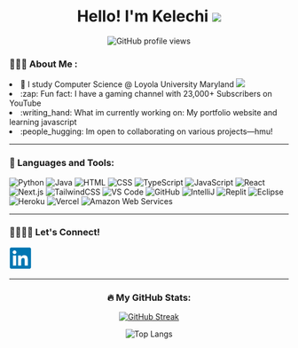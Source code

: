 <h1 align="center">
  Hello! I'm Kelechi
  <img src="https://media.giphy.com/media/hvRJCLFzcasrR4ia7z/giphy.gif" width="30px"/>
</h1>

<div align="center">
    <img src="https://komarev.com/ghpvc/?username=kelechi055&style=flat-square&color=blue" alt="GitHub profile views">
</div>

### 👨🏾‍💻 About Me :
<div>
  <li>
    🔭 I study Computer Science @ Loyola University Maryland <img src="https://media.giphy.com/media/WUlplcMpOCEmTGBtBW/giphy.gif" width="30"><br> 
  </li>
  <li>
    :zap: Fun fact: I have a gaming channel with 23,000+ Subscribers on YouTube
  </li>
  <li>
    :writing_hand: What im currently working on: My portfolio website and learning javascript
  <li>
    :people_hugging: Im open to collaborating on various projects—hmu!
  </li>
  
---

### 🧠 Languages and Tools:
<div>
            <img src="https://cdn.jsdelivr.net/gh/devicons/devicon@latest/icons/python/python-original.svg"
            width="40" title="Python" />
            <img src="https://cdn.jsdelivr.net/gh/devicons/devicon@latest/icons/java/java-original.svg" 
            width="40" title="Java"/>
            <img src="https://cdn.jsdelivr.net/gh/devicons/devicon@latest/icons/html5/html5-original.svg" 
            width="40" title="HTML"/>
            <img src="https://cdn.jsdelivr.net/gh/devicons/devicon@latest/icons/css3/css3-original.svg" 
            width="40" title="CSS"/> 
            <img src="https://cdn.jsdelivr.net/gh/devicons/devicon@latest/icons/typescript/typescript-original.svg"
            width="40" title="TypeScript"/>
            <img src="https://cdn.jsdelivr.net/gh/devicons/devicon@latest/icons/javascript/javascript-original.svg" 
            width="40" title="JavaScript"/>
            <img src="https://cdn.jsdelivr.net/gh/devicons/devicon@latest/icons/react/react-original.svg"
            width="40" title="React"/>
            <img src="https://cdn.jsdelivr.net/gh/devicons/devicon@latest/icons/nextjs/nextjs-original.svg"
            width="40" title="Next.js"/>  
            <img src="https://cdn.jsdelivr.net/gh/devicons/devicon@latest/icons/tailwindcss/tailwindcss-original.svg"
            width="40"title="TailwindCSS"/>
            <img src="https://cdn.jsdelivr.net/gh/devicons/devicon@latest/icons/vscode/vscode-original.svg" 
            width="40" title="VS Code"/>
            <img src="https://cdn.jsdelivr.net/gh/devicons/devicon@latest/icons/github/github-original.svg" 
            width="40" title="GitHub"/>
            <img src="https://cdn.jsdelivr.net/gh/devicons/devicon@latest/icons/intellij/intellij-original.svg" 
            width="40" title="IntelliJ"/>
            <img src="https://cdn.jsdelivr.net/gh/devicons/devicon@latest/icons/replit/replit-original.svg" 
            width="40" title="Replit"/>
            <img src="https://cdn.jsdelivr.net/gh/devicons/devicon@latest/icons/eclipse/eclipse-original.svg" 
            width="40" title="Eclipse"/> 
            <img src="https://cdn.jsdelivr.net/gh/devicons/devicon@latest/icons/heroku/heroku-original.svg" 
            width="40" title="Heroku"/>
            <img src="https://cdn.jsdelivr.net/gh/devicons/devicon@latest/icons/vercel/vercel-original.svg"
            width="40" title="Vercel"/> 
            <img src="https://cdn.jsdelivr.net/gh/devicons/devicon@latest/icons/amazonwebservices/amazonwebservices-original-wordmark.svg"
            width="40" title="Amazon Web Services">
            <br> 
</div>

---

### 🫱🏾‍🫲🏾 Let's Connect!
</div>
<a href="https://www.linkedin.com/in/kelechi-opurum/" target="_blank" title="LinkedIn">
  <img src="https://raw.githubusercontent.com/devicons/devicon/6910f0503efdd315c8f9b858234310c06e04d9c0/icons/linkedin/linkedin-original.svg" alt="LinkedIn" width="40"/>
</a>
</div>

---
<div align="center">

### :fire: My GitHub Stats:

[![GitHub Streak](https://streak-stats.demolab.com?user=kelechi055&theme=highcontrast)](https://git.io/streak-stats)

![Top Langs](https://github-readme-stats.vercel.app/api/top-langs/?username=kelechi055&layout=compact&theme=vision-friendly-dark)


</div>
